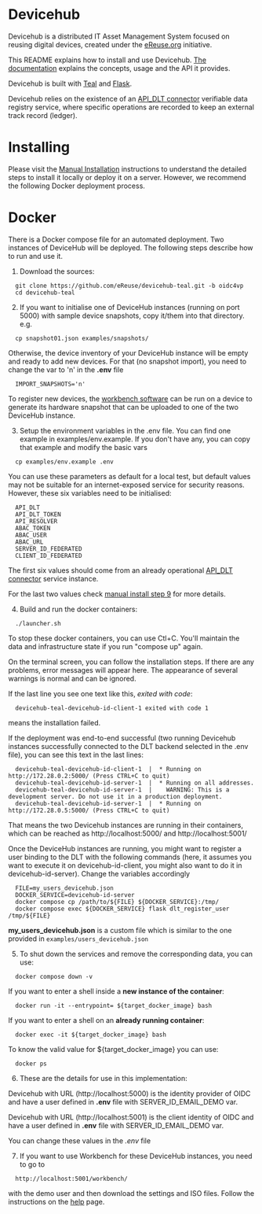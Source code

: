 # Devicehub

Devicehub is a distributed IT Asset Management System focused on reusing digital devices, created under the [eReuse.org](https://www.ereuse.org) initiative.

This README explains how to install and use Devicehub. [The documentation](http://devicehub.ereuse.org) explains the concepts, usage and the API it provides.

Devicehub is built with [Teal](https://github.com/ereuse/teal) and [Flask](http://flask.pocoo.org). 

Devicehub relies on the existence of an [API_DLT connector](https://gitlab.com/dsg-upc/ereuse-dpp) verifiable data registry service, where specific operations are recorded to keep an external track record (ledger).

# Installing
Please visit the [Manual Installation](README_MANUAL_INSTALLATION.md) instructions to understand the detailed steps to install it locally or deploy it on a server. However, we recommend the following Docker deployment process.

# Docker
There is a Docker compose file for an automated deployment. Two instances of DeviceHub will be deployed. The following steps describe how to run and use it.

1. Download the sources:
```
  git clone https://github.com/eReuse/devicehub-teal.git -b oidc4vp
  cd devicehub-teal
```

2. If you want to initialise one of DeviceHub instances (running on port 5000) with sample device snapshots, copy it/them into that directory. e.g.
```
  cp snapshot01.json examples/snapshots/
```

 Otherwise, the device inventory of your DeviceHub instance will be empty and ready to add new devices. For that (no snapshot import), you need to change the var to 'n' in the **.env** file
```
  IMPORT_SNAPSHOTS='n'
```

To register new devices, the [workbench software](https://github.com/eReuse/workbench) can be run on a device to generate its hardware snapshot that can be uploaded to one of the two DeviceHub instance.

3. Setup the environment variables in the .env file.  You can find one example in examples/env.example.
If you don't have any, you can copy that example and modify the basic vars
```
  cp examples/env.example .env
```
You can use these parameters as default for a local test, but default values may not be suitable for an internet-exposed service for security reasons. However, these six variables need to be initialised:
```
  API_DLT
  API_DLT_TOKEN
  API_RESOLVER
  ABAC_TOKEN
  ABAC_USER
  ABAC_URL
  SERVER_ID_FEDERATED
  CLIENT_ID_FEDERATED
```
The first six values should come from an already operational [API_DLT connector](https://gitlab.com/dsg-upc/ereuse-dpp) service instance.

For the last two values check [manual install step 9]('https://github.com/eReuse/devicehub-teal/blob/oidc4vp/README_MANUAL_INSTALLATION.md#installing') for more details.

4. Build and run the docker containers:
```
  ./launcher.sh
```
To stop these docker containers, you can use Ctl+C. You'll maintain the data and infrastructure state if you run "compose up" again.

On the terminal screen, you can follow the installation steps. If there are any problems, error messages will appear here. The appearance of several warnings is normal and can be ignored.

If the last line you see one text like this, *exited with code*:
```
  devicehub-teal-devicehub-id-client-1 exited with code 1
```
means the installation failed.

If the deployment was end-to-end successful (two running Devicehub instances successfully connected to the DLT backend selected in the .env file), you can see this text in the last lines:
```
  devicehub-teal-devicehub-id-client-1  |  * Running on http://172.28.0.2:5000/ (Press CTRL+C to quit)
  devicehub-teal-devicehub-id-server-1  |  * Running on all addresses.
  devicehub-teal-devicehub-id-server-1  |    WARNING: This is a development server. Do not use it in a production deployment.
  devicehub-teal-devicehub-id-server-1  |  * Running on http://172.28.0.5:5000/ (Press CTRL+C to quit)
```

That means the two Devicehub instances are running in their containers, which can be reached as http://localhost:5000/ and http://localhost:5001/

Once the DeviceHub instances are running, you might want to register a user binding to the DLT with the following commands (here, it assumes you want to execute it on devicehub-id-client, you might also want to do it in devicehub-id-server). Change the variables accordingly

```
  FILE=my_users_devicehub.json
  DOCKER_SERVICE=devicehub-id-server
  docker compose cp /path/to/${FILE} ${DOCKER_SERVICE}:/tmp/
  docker compose exec ${DOCKER_SERVICE} flask dlt_register_user /tmp/${FILE}
```

**my_users_devicehub.json** is a custom file which is similar to the one provided in `examples/users_devicehub.json`

5. To shut down the services and remove the corresponding data, you can use:
```
  docker compose down -v
```

If you want to enter a shell inside a **new instance of the container**:
```
  docker run -it --entrypoint= ${target_docker_image} bash
```

If you want to enter a shell on an **already running container**:
```
  docker exec -it ${target_docker_image} bash
```

To know the valid value for ${target_docker_image} you can use:
```
  docker ps
```

6. These are the details for use in this implementation:

  Devicehub with URL (http://localhost:5000) is the identity provider of OIDC and have a user defined in **.env** file with SERVER_ID_EMAIL_DEMO var.

  Devicehub with URL (http://localhost:5001) is the client identity of OIDC and have a user defined in **.env** file with SERVER_ID_EMAIL_DEMO var.

  You can change these values in the *.env* file

7. If you want to use Workbench for these DeviceHub instances, you need to go to
```
  http://localhost:5001/workbench/
```
with the demo user and then download the settings and ISO files. Follow the instructions on the [help](https://help.usody.com/en/setup/setup-pendrive/) page.
